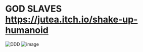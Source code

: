# GOD SLAVES https://jutea.itch.io/shake-up-humanoid
![DDD](https://user-images.githubusercontent.com/61596909/173392094-a947d66b-34e4-4503-919b-2560e30f2ac7.PNG)
![image](https://user-images.githubusercontent.com/61596909/173392502-645ec38e-134d-4d0c-9b7a-8edce626a12c.png)
